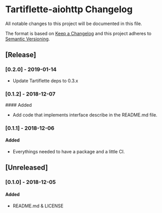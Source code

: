 # Tartiflette-aiohttp Changelog

All notable changes to this project will be documented in this file.

The format is based on [Keep a Changelog](http://keepachangelog.com/en/1.0.0/)
and this project adheres to [Semantic Versioning](http://semver.org/spec/v2.0.0.html).

## [Release]

### [0.2.0] - 2019-01-14

- Update Tartiflette deps to 0.3.x

### [0.1.2] - 2018-12-07

#### Added

- Add code that implements interface describe in the README.md file.

### [0.1.1] - 2018-12-06

#### Added

- Everythings needed to have a package and a little CI.

## [Unreleased]

### [0.1.0] - 2018-12-05

#### Added

- README.md & LICENSE
